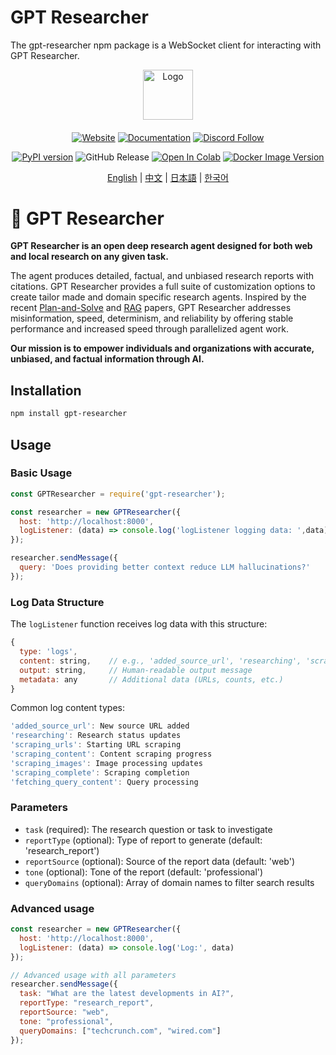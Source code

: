 # GPT Researcher

The gpt-researcher npm package is a WebSocket client for interacting with GPT Researcher.

<div align="center" id="top">

<img src="https://github.com/assafelovic/gpt-researcher/assets/13554167/20af8286-b386-44a5-9a83-3be1365139c3" alt="Logo" width="80">

####

[![Website](https://img.shields.io/badge/Official%20Website-gptr.dev-teal?style=for-the-badge&logo=world&logoColor=white&color=0891b2)](https://gptr.dev)
[![Documentation](https://img.shields.io/badge/Documentation-DOCS-f472b6?logo=googledocs&logoColor=white&style=for-the-badge)](https://docs.gptr.dev)
[![Discord Follow](https://dcbadge.vercel.app/api/server/QgZXvJAccX?style=for-the-badge&theme=clean-inverted&?compact=true)](https://discord.gg/QgZXvJAccX)

[![PyPI version](https://img.shields.io/pypi/v/gpt-researcher?logo=pypi&logoColor=white&style=flat)](https://badge.fury.io/py/gpt-researcher)
![GitHub Release](https://img.shields.io/github/v/release/assafelovic/gpt-researcher?style=flat&logo=github)
[![Open In Colab](https://img.shields.io/static/v1?message=Open%20in%20Colab&logo=googlecolab&labelColor=grey&color=yellow&label=%20&style=flat&logoSize=40)](https://colab.research.google.com/github/assafelovic/gpt-researcher/blob/master/docs/docs/examples/pip-run.ipynb)
[![Docker Image Version](https://img.shields.io/docker/v/elestio/gpt-researcher/latest?arch=amd64&style=flat&logo=docker&logoColor=white&color=1D63ED)](https://hub.docker.com/r/gptresearcher/gpt-researcher)

[English](README.md) | [中文](README-zh_CN.md) | [日本語](README-ja_JP.md) | [한국어](README-ko_KR.md)

</div>

# 🔎 GPT Researcher

**GPT Researcher is an open deep research agent designed for both web and local research on any given task.** 

The agent produces detailed, factual, and unbiased research reports with citations. GPT Researcher provides a full suite of customization options to create tailor made and domain specific research agents. Inspired by the recent [Plan-and-Solve](https://arxiv.org/abs/2305.04091) and [RAG](https://arxiv.org/abs/2005.11401) papers, GPT Researcher addresses misinformation, speed, determinism, and reliability by offering stable performance and increased speed through parallelized agent work.

**Our mission is to empower individuals and organizations with accurate, unbiased, and factual information through AI.**

## Installation

```bash
npm install gpt-researcher
```

## Usage

### Basic Usage

```javascript
const GPTResearcher = require('gpt-researcher');

const researcher = new GPTResearcher({
  host: 'http://localhost:8000',
  logListener: (data) => console.log('logListener logging data: ',data)
});

researcher.sendMessage({
  query: 'Does providing better context reduce LLM hallucinations?'
});
```


### Log Data Structure

The `logListener` function receives log data with this structure:

```javascript
{
  type: 'logs',
  content: string,    // e.g., 'added_source_url', 'researching', 'scraping_content'
  output: string,     // Human-readable output message
  metadata: any       // Additional data (URLs, counts, etc.)
}
```

Common log content types:

```javascript
'added_source_url': New source URL added
'researching': Research status updates
'scraping_urls': Starting URL scraping
'scraping_content': Content scraping progress
'scraping_images': Image processing updates
'scraping_complete': Scraping completion
'fetching_query_content': Query processing
```

### Parameters

- `task` (required): The research question or task to investigate
- `reportType` (optional): Type of report to generate (default: 'research_report')
- `reportSource` (optional): Source of the report data (default: 'web')
- `tone` (optional): Tone of the report (default: 'professional')
- `queryDomains` (optional): Array of domain names to filter search results


### Advanced usage

```javascript
const researcher = new GPTResearcher({
  host: 'http://localhost:8000',
  logListener: (data) => console.log('Log:', data)
});

// Advanced usage with all parameters
researcher.sendMessage({
  task: "What are the latest developments in AI?",
  reportType: "research_report",
  reportSource: "web",
  tone: "professional",
  queryDomains: ["techcrunch.com", "wired.com"]
});